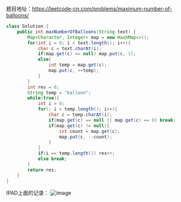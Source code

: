 题目地址：https://leetcode-cn.com/problems/maximum-number-of-balloons/

``` java
class Solution {
    public int maxNumberOfBalloons(String text) {
        Map<Character, Integer> map = new HashMap<>();
        for(int i = 0; i < text.length(); i++){
            char c = text.charAt(i);
            if(map.get(c) == null) map.put(c, 1);
            else{
                int temp = map.get(c);
                map.put(c, ++temp);
            }
        }
        int res = 0;
        String temp = "balloon";
        while(true){
            int i = 0;
            for(; i < temp.length(); i++){
                char c = temp.charAt(i);
                if(map.get(c) == null || map.get(c) == 0) break;
                if(map.get(c) != null){
                    int count = map.get(c);
                    map.put(c, --count);
                }
            }
            if(i == temp.length()) res++;
            else break;
        }
        return res;
    }
}
```
IPAD上面的记录：
![image](https://github.com/miniCcc/leetcode-cc/blob/master/1189-%E2%80%9C%E6%B0%94%E7%90%83%E2%80%9D%E7%9A%84%E6%9C%80%E5%A4%A7%E6%95%B0%E9%87%8F/20200523090626.png)
